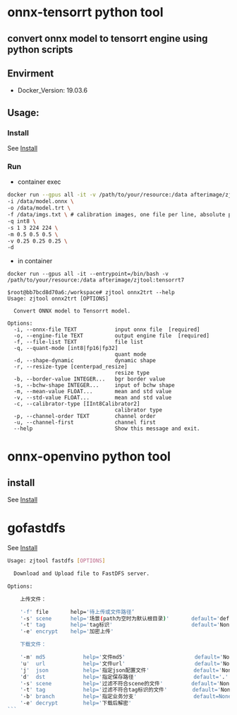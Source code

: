 # onnx-tensorrt python tool

## convert onnx model to tensorrt engine using python scripts

## Envirment

- Docker_Version: 19.03.6

## Usage:

### Install

See [Install](docker/README.md)

### Run

+ container exec

```bash
docker run --gpus all -it -v /path/to/your/resource:/data afterimage/zjtool:tensorrt7 \
-i /data/model.onnx \
-o /data/model.trt \
-f /data/imgs.txt \ # calibration images, one file per line, absolute path in container
-q int8 \
-s 1 3 224 224 \
-m 0.5 0.5 0.5 \
-v 0.25 0.25 0.25 \
-d
```

+ in container

```
docker run --gpus all -it --entrypoint=/bin/bash -v /path/to/your/resource:/data afterimage/zjtool:tensorrt7

$root@bb7bcd8d70a6:/workspace# zjtool onnx2trt --help
Usage: zjtool onnx2trt [OPTIONS]

  Convert ONNX model to Tensorrt model.

Options:
  -i, --onnx-file TEXT            input onnx file  [required]
  -o, --engine-file TEXT          output engine file  [required]
  -f, --file-list TEXT            file list
  -q, --quant-mode [int8|fp16|fp32]
                                  quant mode
  -d, --shape-dynamic             dynamic shape
  -r, --resize-type [centerpad_resize]
                                  resize type
  -b, --border-value INTEGER...   bgr border value
  -s, --bchw-shape INTEGER...     input of bchw shape
  -m, --mean-value FLOAT...       mean and std value
  -v, --std-value FLOAT...        mean and std value
  -c, --calibrator-type [IInt8Calibrator2]
                                  calibrator type
  -p, --channel-order TEXT        channel order
  -u, --channel-first             channel first
  --help                          Show this message and exit.
```

# onnx-openvino python tool

## install

See [Install](zjtool/onnx2vino/README.md)

# gofastdfs

See [Install](zjtool/fastdfs/README.md)
​

```bash
Usage: zjtool fastdfs [OPTIONS]

  Download and Upload file to FastDFS server.

Options:

    上传文件：

    '-f' file       help='待上传或文件路径‘
    '-s' scene      help='场景(path为空时为默认根目录)'       default='default'
    '-t' tag        help='tag标识'                         default='None'
    '-e' encrypt    help='加密上传'

    下载文件：

    '-m' md5            help='文件md5'                      default='None'
    'u'  url            help='文件url'                      default='None'
    'j'  json           help='指定json配置文件'              default='None'
    'd'  dst            help='指定保存路径'                  default='.'
    '-s' scene          help='过滤不符合scene的文件'         default='None'
    '-t' tag            help='过滤不符合tag标识的文件'        default='None'
    '-b' branch         help='指定业务分支'                  default=None
    '-e' decrypt        help='下载后解密'
```​

